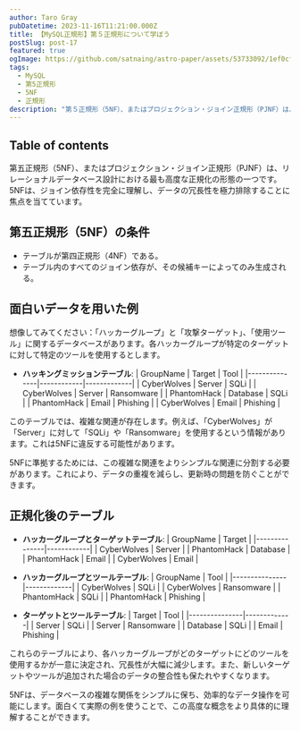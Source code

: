 ```yaml
---
author: Taro Gray
pubDatetime: 2023-11-16T11:21:00.000Z
title: 【MySQL正規形】第５正規形について学ぼう
postSlug: post-17
featured: true
ogImage: https://github.com/satnaing/astro-paper/assets/53733092/1ef0cf03-8137-4d67-ac81-84a032119e3a
tags:
  - MySQL
  - 第5正規形
  - 5NF
  - 正規形
description: "第５正規形（5NF）、またはプロジェクション・ジョイン正規形（PJNF）は、リレーショナルデータベース設計における最も高度な正規化の形態の一つです。5NFは、ジョイン依存性を完全に理解し、データの冗長性を極力排除することに焦点を当てています。"
---
```


## Table of contents

第五正規形（5NF）、またはプロジェクション・ジョイン正規形（PJNF）は、リレーショナルデータベース設計における最も高度な正規化の形態の一つです。5NFは、ジョイン依存性を完全に理解し、データの冗長性を極力排除することに焦点を当てています。

## 第五正規形（5NF）の条件

- テーブルが第四正規形（4NF）である。
- テーブル内のすべてのジョイン依存が、その候補キーによってのみ生成される。

## 面白いデータを用いた例

想像してみてください：「ハッカーグループ」と「攻撃ターゲット」、「使用ツール」に関するデータベースがあります。各ハッカーグループが特定のターゲットに対して特定のツールを使用するとします。

- **ハッキングミッションテーブル**:
  | GroupName | Target | Tool |
  |---------------|------------|-------------|
  | CyberWolves | Server | SQLi |
  | CyberWolves | Server | Ransomware |
  | PhantomHack | Database | SQLi |
  | PhantomHack | Email | Phishing |
  | CyberWolves | Email | Phishing |

このテーブルでは、複雑な関連が存在します。例えば、「CyberWolves」が「Server」に対して「SQLi」や「Ransomware」を使用するという情報があります。これは5NFに違反する可能性があります。

5NFに準拠するためには、この複雑な関連をよりシンプルな関連に分割する必要があります。これにより、データの重複を減らし、更新時の問題を防ぐことができます。

## 正規化後のテーブル

- **ハッカーグループとターゲットテーブル**:
  | GroupName | Target |
  |---------------|------------|
  | CyberWolves | Server |
  | PhantomHack | Database |
  | PhantomHack | Email |
  | CyberWolves | Email |

- **ハッカーグループとツールテーブル**:
  | GroupName | Tool |
  |---------------|-------------|
  | CyberWolves | SQLi |
  | CyberWolves | Ransomware |
  | PhantomHack | SQLi |
  | PhantomHack | Phishing |

- **ターゲットとツールテーブル**:
  | Target | Tool |
  |---------------|-------------|
  | Server | SQLi |
  | Server | Ransomware |
  | Database | SQLi |
  | Email | Phishing |

これらのテーブルにより、各ハッカーグループがどのターゲットにどのツールを使用するかが一意に決定され、冗長性が大幅に減少します。また、新しいターゲットやツールが追加された場合のデータの整合性も保たれやすくなります。

5NFは、データベースの複雑な関係をシンプルに保ち、効率的なデータ操作を可能にします。面白くて実際の例を使うことで、この高度な概念をより具体的に理解することができます。
